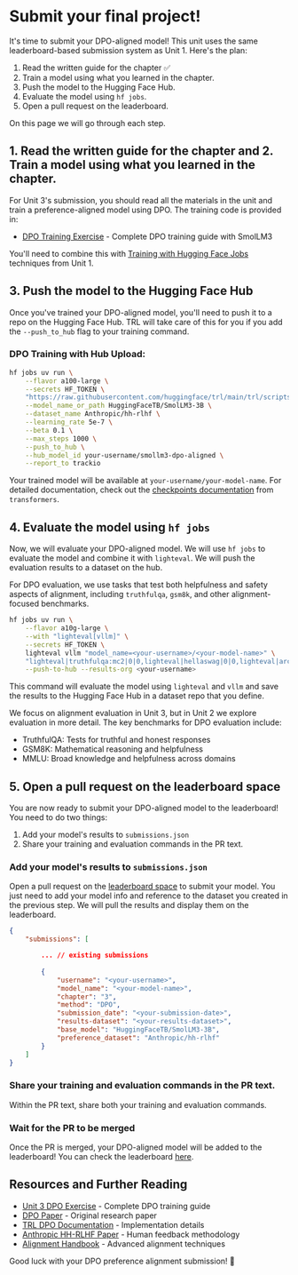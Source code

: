 # Submit your final project!

It's time to submit your DPO-aligned model! This unit uses the same leaderboard-based submission system as Unit 1. Here's the plan:

1. Read the written guide for the chapter ✅
2. Train a model using what you learned in the chapter.
3. Push the model to the Hugging Face Hub.
4. Evaluate the model using `hf jobs`.
5. Open a pull request on the leaderboard.

On this page we will go through each step.

## 1. Read the written guide for the chapter and 2. Train a model using what you learned in the chapter.

For Unit 3's submission, you should read all the materials in the unit and train a preference-aligned model using DPO. The training code is provided in:

- [DPO Training Exercise](./4) - Complete DPO training guide with SmolLM3

You'll need to combine this with [Training with Hugging Face Jobs](../unit1/5) techniques from Unit 1.

## 3. Push the model to the Hugging Face Hub

Once you've trained your DPO-aligned model, you'll need to push it to a repo on the Hugging Face Hub. TRL will take care of this for you if you add the `--push_to_hub` flag to your training command.

### DPO Training with Hub Upload:
```bash
hf jobs uv run \
    --flavor a100-large \
    --secrets HF_TOKEN \
    "https://raw.githubusercontent.com/huggingface/trl/main/trl/scripts/dpo.py" \
    --model_name_or_path HuggingFaceTB/SmolLM3-3B \
    --dataset_name Anthropic/hh-rlhf \
    --learning_rate 5e-7 \
    --beta 0.1 \
    --max_steps 1000 \
    --push_to_hub \
    --hub_model_id your-username/smollm3-dpo-aligned \
    --report_to trackio
```

Your trained model will be available at `your-username/your-model-name`. For detailed documentation, check out the [checkpoints documentation](https://huggingface.co/docs/transformers/trainer#checkpoints) from `transformers`.

## 4. Evaluate the model using `hf jobs`

Now, we will evaluate your DPO-aligned model. We will use `hf jobs` to evaluate the model and combine it with `lighteval`. We will push the evaluation results to a dataset on the hub.

<Tip>

For DPO evaluation, we use tasks that test both helpfulness and safety aspects of alignment, including `truthfulqa`, `gsm8k`, and other alignment-focused benchmarks.

</Tip>

```bash
hf jobs uv run \
    --flavor a10g-large \
    --with "lighteval[vllm]" \
    --secrets HF_TOKEN \
    lighteval vllm "model_name=<your-username>/<your-model-name>" \
    "lighteval|truthfulqa:mc2|0|0,lighteval|hellaswag|0|0,lighteval|arc:challenge|0|0" \
    --push-to-hub --results-org <your-username>
```

This command will evaluate the model using `lighteval` and `vllm` and save the results to the Hugging Face Hub in a dataset repo that you define.

<Tip>

We focus on alignment evaluation in Unit 3, but in Unit 2 we explore evaluation in more detail. The key benchmarks for DPO evaluation include:
- TruthfulQA: Tests for truthful and honest responses
- GSM8K: Mathematical reasoning and helpfulness
- MMLU: Broad knowledge and helpfulness across domains

</Tip>

## 5. Open a pull request on the leaderboard space

You are now ready to submit your DPO-aligned model to the leaderboard! You need to do two things:

1. Add your model's results to `submissions.json`
2. Share your training and evaluation commands in the PR text.

### Add your model's results to `submissions.json`

Open a pull request on the [leaderboard space](https://huggingface.co/spaces/smol-course/leaderboard/edit/main/submissions.json) to submit your model. You just need to add your model info and reference to the dataset you created in the previous step. We will pull the results and display them on the leaderboard.

```json
{
    "submissions": [

        ... // existing submissions
        
        {
            "username": "<your-username>",
            "model_name": "<your-model-name>", 
            "chapter": "3",
            "method": "DPO",
            "submission_date": "<your-submission-date>",
            "results-dataset": "<your-results-dataset>",
            "base_model": "HuggingFaceTB/SmolLM3-3B",
            "preference_dataset": "Anthropic/hh-rlhf"
        }
    ]
}
```

### Share your training and evaluation commands in the PR text.

Within the PR text, share both your training and evaluation commands.

### Wait for the PR to be merged

Once the PR is merged, your DPO-aligned model will be added to the leaderboard! You can check the leaderboard [here](https://huggingface.co/spaces/smol-course/leaderboard).

## Resources and Further Reading

- [Unit 3 DPO Exercise](./4) - Complete DPO training guide
- [DPO Paper](https://arxiv.org/abs/2305.18290) - Original research paper
- [TRL DPO Documentation](https://huggingface.co/docs/trl/dpo_trainer) - Implementation details
- [Anthropic HH-RLHF Paper](https://arxiv.org/abs/2204.05862) - Human feedback methodology
- [Alignment Handbook](https://github.com/huggingface/alignment-handbook) - Advanced alignment techniques

Good luck with your DPO preference alignment submission! 🚀